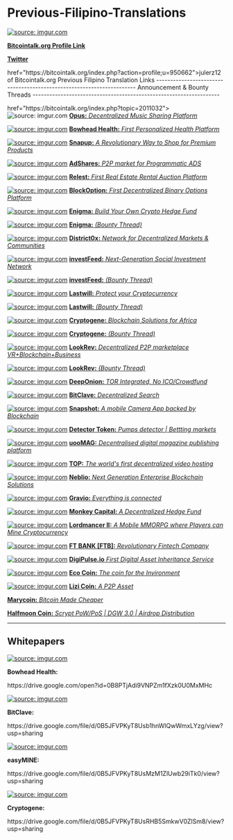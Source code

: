 # Previous-Filipino-Translations
<a href="http://imgur.com/WSwJGG6"><img src="http://i.imgur.com/WSwJGG6.jpg" title="source: imgur.com" /></a>
<p><a href="https://bitcointalk.org/index.php?action=profile;u=950662"><b>Bitcointalk.org Profile Link</b></a>
<p><a href="https://twitter.com/Julerz5853"><b>Twitter</b></a>
<p>href="https://bitcointalk.org/index.php?action=profile;u=950662">julerz12</b></a> of Bitcointalk.org Previous Filipino Translation Links
----------------------------------------------------------------------
Announcement & Bounty Threads
-------------------------------------------------------------------
<p>href="https://bitcointalk.org/index.php?topic=2011032"><img src="http://i.imgur.com/z1anA5h.png" title="source: imgur.com" /></a>
<a href="https://bitcointalk.org/index.php?topic=2011032"><b>Opus:</b> <i>Decentralized Music Sharing Platform</i></a>
<p><a href="https://bitcointalk.org/index.php?topic=1997166.0"><img src="http://i.imgur.com/hJQrlVk.png" title="source: imgur.com" /></a>
<a href="https://bitcointalk.org/index.php?topic=1997166.0"><b>Bowhead Health:</b> <i>First Personalized Health Platform</i></a>
<p><a href="https://bitcointalk.org/index.php?topic=2054476"><img src="http://i.imgur.com/ju311m5.png" title="source: imgur.com" /></a>
<a href="https://bitcointalk.org/index.php?topic=2054476"><b>Snapup:</b> <i>A Revolutionary Way to Shop for Premium Products</i></a>
<p><a href="https://bitcointalk.org/index.php?topic=2019265"><img src="http://i.imgur.com/L2FqFuY.jpg" title="source: imgur.com" /></a>
<a href="https://bitcointalk.org/index.php?topic=2019265"><b>AdShares:</b> <i>P2P market for Programmatic ADS</i></a>
<p><a href="https://bitcointalk.org/index.php?topic=2070806"><img src="http://i.imgur.com/ovFTq4t.jpg" title="source: imgur.com" /></a>
<a href="https://bitcointalk.org/index.php?topic=2070806"><b>Relest:</b> <i>First Real Estate Rental Auction Platform</i></a>
<p><a href="https://bitcointalk.org/index.php?topic=2048391"><img src="http://i.imgur.com/oZUOVXt.png" title="source: imgur.com" /></a>
<a href="https://bitcointalk.org/index.php?topic=2048391"><b>BlockOption:</b> <i>First Decentralized Binary Options Platform</i></a>
<p><a href="https://bitcointalk.org/index.php?topic=2068627"><img src="http://i.imgur.com/K3dJaSO.jpg" title="source: imgur.com" /></a>
<a href="https://bitcointalk.org/index.php?topic=2068627"><b>Enigma:</b> <i>Build Your Own Crypto Hedge Fund</i></a>
<p><a href="https://bitcointalk.org/index.php?topic=2073621"><img src="http://i.imgur.com/K3dJaSO.jpg" title="source: imgur.com" /></a>
<a href="https://bitcointalk.org/index.php?topic=2073621"><b>Enigma:</b> <i>(Bounty Thread)</i></a>
<p><a href="https://bitcointalk.org/index.php?topic=2014184"><img src="http://i.imgur.com/gklgcEX.png" title="source: imgur.com" /></a>
<a href="https://bitcointalk.org/index.php?topic=2014184"><b>District0x:</b> <i>Network for Decentralized Markets & Communities</i></a>
<p><a href="https://bitcointalk.org/index.php?topic=2041631"><img src="http://i.imgur.com/cuS7HrK.png" title="source: imgur.com" /></a>
<a href="https://bitcointalk.org/index.php?topic=2041631"><b>investFeed:</b> <i>Next-Generation Social Investment Network</i></a>
<p><a href="https://bitcointalk.org/index.php?topic=2041631"><img src="http://i.imgur.com/cuS7HrK.png" title="source: imgur.com" /></a>
<a href="https://bitcointalk.org/index.php?topic=2043170"><b>investFeed:</b> <i>(Bounty Thread)</i></a>
<p><a href="https://bitcointalk.org/index.php?topic=2060306.0"><img src="http://i.imgur.com/yhvsmV9.png" title="source: imgur.com" /></a>
<a href="https://bitcointalk.org/index.php?topic=2060306.0"><b>Lastwill:</b> <i>Protect your Cryptocurrency</i></a>
<p><a href="https://bitcointalk.org/index.php?topic=2060306.0"><img src="http://i.imgur.com/yhvsmV9.png" title="source: imgur.com" /></a>
<a href="https://bitcointalk.org/index.php?topic=2060492"><b>Lastwill:</b> <i>(Bounty Thread)</i></a>
<p><a href="https://bitcointalk.org/index.php?topic=2063167"><img src="http://i.imgur.com/OHNkgvG.png" title="source: imgur.com" /></a>
<a href="https://bitcointalk.org/index.php?topic=2063167"><b>Cryptogene:</b> <i>Blockchain Solutions for Africa</i></a>
<p><a href="https://bitcointalk.org/index.php?topic=2063167"><img src="http://i.imgur.com/OHNkgvG.png" title="source: imgur.com" /></a>
<a href="https://bitcointalk.org/index.php?topic=2064077"><b>Cryptogene:</b> <i>(Bounty Thread)</i></a>
<p><a href="https://bitcointalk.org/index.php?topic=2075013"><img src="http://i.imgur.com/S0aHy95.png" title="source: imgur.com" /></a>
<a href="https://bitcointalk.org/index.php?topic=2075013"><b>LookRev:</b> <i>Decentralized P2P marketplace VR+Blockchain+Business</i></a>
<p><a href="https://bitcointalk.org/index.php?topic=2079828"><img src="http://i.imgur.com/S0aHy95.png" title="source: imgur.com" /></a>
<a href="https://bitcointalk.org/index.php?topic=2079828"><b>LookRev:</b> <i>(Bounty Thread)</i></a>
<p><a href="https://bitcointalk.org/index.php?topic=2036077"><img src="http://i.imgur.com/5ZLifBn.png" title="source: imgur.com" /></a>
<a href="https://bitcointalk.org/index.php?topic=2036077"><b>DeepOnion:</b> <i>TOR Integrated, No ICO/Crowdfund</i></a>
<p><a href="https://bitcointalk.org/index.php?topic=2019867"><img src="http://i.imgur.com/y1q0eOU.png" title="source: imgur.com" /></a>
<a href="https://bitcointalk.org/index.php?topic=2019867"><b>BitClave:</b> <i>Decentralized Search</i></a>
<p><a href="https://bitcointalk.org/index.php?topic=1992035.0"><img src="http://i.imgur.com/eF4h7u4.png" title="source: imgur.com" /></a>
<a href="https://bitcointalk.org/index.php?topic=1992035.0"><b>Snapshot:</b> <i>A mobile Camera App backed by Blockchain</i></a>
<p><a href="https://bitcointalk.org/index.php?topic=2092863"><img src="http://i.imgur.com/SR9q5Az.png" title="source: imgur.com" /></a>
<a href="https://bitcointalk.org/index.php?topic=2092863"><b>Detector Token:</b> <i>Pumps detector | Bettting markets</i></a>
<p><a href="https://bitcointalk.org/index.php?topic=2083854"><img src="http://i.imgur.com/x0ns5MB.png" title="source: imgur.com" /></a>
<a href="https://bitcointalk.org/index.php?topic=2083854"><b>uooMAG:</b> <i>Decentralised digital magazine publishing platform</i></a>
<p><a href="https://bitcointalk.org/index.php?topic=2101212"><img src="http://i.imgur.com/2bj12Tu.jpg" title="source: imgur.com" /></a>
<a href="https://bitcointalk.org/index.php?topic=2101212"><b>TOP:</b> <i>The world's first decentralized video hosting</i></a>
<p><a href="https://bitcointalk.org/index.php?topic=2050754.0"><img src="http://i.imgur.com/RbkDO7I.png" title="source: imgur.com" /></a>
<a href="https://bitcointalk.org/index.php?topic=2050754.0"><b>Neblio:</b> <i>Next Generation Enterprise Blockchain Solutions</i></a>
<p><a href="https://bitcointalk.org/index.php?topic=2075897"><img src="http://i.imgur.com/e7XZouR.png" title="source: imgur.com" /></a>
<a href="https://bitcointalk.org/index.php?topic=2075897"><b>Gravio:</b> <i>Everything is connected</i></a>
<p><a href="https://bitcointalk.org/index.php?topic=2010171"><img src="http://i.imgur.com/On8HvkV.png" title="source: imgur.com" /></a>
<a href="https://bitcointalk.org/index.php?topic=2010171"><b>Monkey Capital:</b> <i>A Decentralized Hedge Fund</i></a>
<p><a href="https://bitcointalk.org/index.php?topic=2064416"><img src="http://i.imgur.com/EsdHzgW.png" title="source: imgur.com" /></a>
<a href="https://bitcointalk.org/index.php?topic=2064416"><b>Lordmancer II:</b> <i>A Mobile MMORPG where Players can Mine Cryptocurrency</i></a>
<p><a href="https://bitcointalk.org/index.php?topic=2001472.0"><img src="http://i.imgur.com/sX7qHgM.png" title="source: imgur.com" /></a>
<a href="https://bitcointalk.org/index.php?topic=2001472.0"><b>FT BANK [FTB]:</b> <i>Revolutionary Fintech Company</i></a>
<p><a href="https://bitcointalk.org/index.php?topic=2041029"><img src="http://i.imgur.com/QrFHpBF.png" title="source: imgur.com" /></a>
<a href="https://bitcointalk.org/index.php?topic=2041029"><b>DigiPulse.io</b> <i>First Digital Asset Inheritance Service</i></a>
<p><a href="https://bitcointalk.org/index.php?topic=1990091"><img src="http://i.imgur.com/Hf2yZbm.png" title="source: imgur.com" /></a>
<a href="https://bitcointalk.org/index.php?topic=1990091"><b>Eco Coin:</b> <i>The coin for the Invironment</i></a>
<p><a href="https://bitcoingarden.org/forum/index.php?topic=15675.0"><img src="http://i.imgur.com/zmd2Yr3.png" title="source: imgur.com" /></a>
<a href="https://bitcoingarden.org/forum/index.php?topic=15675.0"><b>Lizi Coin:</b> <i>A P2P Asset</i></a>
<p><a href="https://bitcointalk.org/index.php?topic=2008031.0"><b>Marycoin:</b> <i>Bitcoin Made Cheaper</i></a>
<p><a href="https://bitcoingarden.org/forum/index.php?topic=15471.0"><b>Halfmoon Coin:</b> <i>Scrypt PoW/PoS | DGW 3.0 | Airdrop Distribution</i></a>

----------------------------------------------------------------------
Whitepapers
----------------------------------------------------------------------
<p><a href="http://imgur.com/hJQrlVk"><img src="http://i.imgur.com/hJQrlVk.png" title="source: imgur.com" /></a>
<p><b>Bowhead Health:</b><p>https://drive.google.com/open?id=0B8PTjAdi9VNPZm1fXzk0U0MxMHc
<p><a href="http://imgur.com/y1q0eOU"><img src="http://i.imgur.com/y1q0eOU.png" title="source: imgur.com" /></a>
<p><b>BitClave:</b><p>https://drive.google.com/file/d/0B5JFVPKyT8Usb1hnWlQwWmxLYzg/view?usp=sharing
<p><a href="http://imgur.com/99nNX1f"><img src="http://i.imgur.com/99nNX1f.png" title="source: imgur.com" /></a>
<p><b>easyMINE:</b><p>https://drive.google.com/file/d/0B5JFVPKyT8UsMzM1ZlUwb29iTk0/view?usp=sharing
<p><a href="http://imgur.com/OHNkgvG"><img src="http://i.imgur.com/OHNkgvG.png" title="source: imgur.com" /></a>
<p><b>Cryptogene:</b><p>https://drive.google.com/file/d/0B5JFVPKyT8UsRHB5SmkwV0ZlSm8/view?usp=sharing
